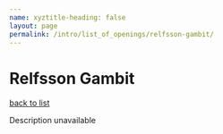 ```yaml
---
name: xyztitle-heading: false
layout: page
permalink: /intro/list_of_openings/relfsson-gambit/
---
```


# Relfsson Gambit

[back to list](../../list_of_openings)

Description unavailable